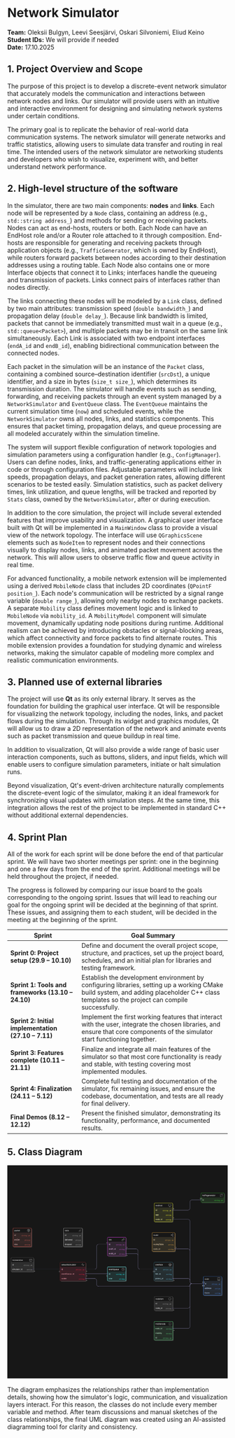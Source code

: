 # Network Simulator

**Team:** Oleksii Bulgyn, Leevi Seesjärvi, Oskari Silvoniemi, Eliud Keino  
**Student IDs:** We will provide if needed  
**Date:** 17.10.2025

## 1. Project Overview and Scope

The purpose of this project is to develop a discrete-event network simulator that accurately models the communication and interactions between network nodes and links. Our simulator will provide users with an intuitive and interactive environment for designing and simulating network systems under certain conditions.

The primary goal is to replicate the behavior of real-world data communication systems. The network simulator will generate networks and traffic statistics, allowing users to simulate data transfer and routing in real time. The intended users of the network simulator are networking students and developers who wish to visualize, experiment with, and better understand network performance.

## 2. High-level structure of the software

In the simulator, there are two main components: **nodes** and **links**. Each node will be represented by a `Node` class, containing an address (e.g., `std::string address_`) and methods for sending or receiving packets. Nodes can act as end-hosts, routers or both. Each Node can have an EndHost role and/or a Router role attached to it through composition. End-hosts are responsible for generating and receiving packets through application objects (e.g., `TrafficGenerator`, which is owned by EndHost), while routers forward packets between nodes according to their destination addresses using a routing table. Each Node also contains one or more Interface objects that connect it to Links; interfaces handle the queueing and transmission of packets. Links connect pairs of interfaces rather than nodes directly.

The links connecting these nodes will be modeled by a `Link` class, defined by two main attributes: transmission speed (`double bandwidth_`) and propagation delay (`double delay_`). Because link bandwidth is limited, packets that cannot be immediately transmitted must wait in a queue (e.g., `std::queue<Packet>`), and multiple packets may be in transit on the same link simultaneously. Each Link is associated with two endpoint interfaces (`endA_id` and `endB_id`), enabling bidirectional communication between the connected nodes.

Each packet in the simulation will be an instance of the `Packet` class, containing a combined source–destination identifier (`srcDst`), a unique identifier, and a size in bytes (`size_t size_`), which determines its transmission duration. The simulator will handle events such as sending, forwarding, and receiving packets through an event system managed by a `NetworkSimulator` and `EventQueue` class. The `EventQueue` maintains the current simulation time (`now`) and scheduled events, while the `NetworkSimulator` owns all nodes, links, and statistics components. This ensures that packet timing, propagation delays, and queue processing are all modeled accurately within the simulation timeline.

The system will support flexible configuration of network topologies and simulation parameters using a configuration handler (e.g., `ConfigManager`). Users can define nodes, links, and traffic-generating applications either in code or through configuration files. Adjustable parameters will include link speeds, propagation delays, and packet generation rates, allowing different scenarios to be tested easily. Simulation statistics, such as packet delivery times, link utilization, and queue lengths, will be tracked and reported by `Stats` class, owned by the `NetworkSimulator`, after or during execution.

In addition to the core simulation, the project will include several extended features that improve usability and visualization. A graphical user interface built with Qt will be implemented in a `MainWindow` class to provide a visual view of the network topology. The interface will use `QGraphicsScene` elements such as `NodeItem` to represent nodes and their connections visually to display nodes, links, and animated packet movement across the network. This will allow users to observe traffic flow and queue activity in real time.

For advanced functionality, a mobile network extension will be implemented using a derived `MobileNode` class that includes 2D coordinates (`QPointF position_`). Each node's communication will be restricted by a signal range variable (`double range_`), allowing only nearby nodes to exchange packets. A separate `Mobility` class defines movement logic and is linked to `MobileNode` via `mobility_id`. A `MobilityModel` component will simulate movement, dynamically updating node positions during runtime. Additional realism can be achieved by introducing obstacles or signal-blocking areas, which affect connectivity and force packets to find alternate routes. This mobile extension provides a foundation for studying dynamic and wireless networks, making the simulator capable of modeling more complex and realistic communication environments.

## 3. Planned use of external libraries

The project will use **Qt** as its only external library. It serves as the foundation for building the graphical user interface. Qt will be responsible for visualizing the network topology, including the nodes, links, and packet flows during the simulation. Through its widget and graphics modules, Qt will allow us to draw a 2D representation of the network and animate events such as packet transmission and queue buildup in real time.

In addition to visualization, Qt will also provide a wide range of basic user interaction components, such as buttons, sliders, and input fields, which will enable users to configure simulation parameters, initiate or halt simulation runs.

Beyond visualization, Qt's event-driven architecture naturally complements the discrete-event logic of the simulator, making it an ideal framework for synchronizing visual updates with simulation steps. At the same time, this integration allows the rest of the project to be implemented in standard C++ without additional external dependencies.

## 4. Sprint Plan

All of the work for each sprint will be done before the end of that particular sprint. We will have two shorter meetings per sprint: one in the beginning and one a few days from the end of the sprint. Additional meetings will be held throughout the project, if needed.

The progress is followed by comparing our issue board to the goals corresponding to the ongoing sprint. Issues that will lead to reaching our goal for the ongoing sprint will be decided at the beginning of that sprint. These issues, and assigning them to each student, will be decided in the meeting at the beginning of the sprint.

| **Sprint**                                          | **Goal Summary**                                                                                                                                                                             |
| --------------------------------------------------- | -------------------------------------------------------------------------------------------------------------------------------------------------------------------------------------------- |
| **Sprint 0: Project setup (29.9 – 10.10)**          | Define and document the overall project scope, structure, and practices, set up the project board, schedules, and an initial plan for libraries and testing framework.                       |
| **Sprint 1: Tools and frameworks (13.10 – 24.10)**  | Establish the development environment by configuring libraries, setting up a working CMake build system, and adding placeholder C++ class templates so the project can compile successfully. |
| **Sprint 2: Initial implementation (27.10 – 7.11)** | Implement the first working features that interact with the user, integrate the chosen libraries, and ensure that core components of the simulator start functioning together.               |
| **Sprint 3: Features complete (10.11 – 21.11)**     | Finalize and integrate all main features of the simulator so that most core functionality is ready and stable, with testing covering most implemented modules.                               |
| **Sprint 4: Finalization (24.11 – 5.12)**           | Complete full testing and documentation of the simulator, fix remaining issues, and ensure the codebase, documentation, and tests are all ready for final delivery.                          |
| **Final Demos (8.12 – 12.12)**                      | Present the finished simulator, demonstrating its functionality, performance, and documented results.                                                                                        |

## 5. Class Diagram

![Class Diagram](class_diagram.png)

The diagram emphasizes the relationships rather than implementation details, showing how the simulator's logic, communication, and visualization layers interact. For this reason, the classes do not include every member variable and method. After team discussions and manual sketches of the class relationships, the final UML diagram was created using an AI-assisted diagramming tool for clarity and consistency.

